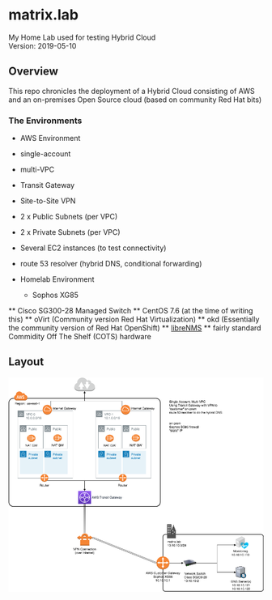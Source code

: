 # matrix.lab
My Home Lab used for testing Hybrid Cloud  
Version: 2019-05-10

## Overview
This repo chronicles the deployment of a Hybrid Cloud consisting of AWS and an on-premises Open Source cloud (based on community Red Hat bits)  
### The Environments
* AWS Environment 
 * single-account 
 * multi-VPC 
 * Transit Gateway
 * Site-to-Site VPN
 * 2 x Public Subnets (per VPC)
 * 2 x Private Subnets (per VPC)
 * Several EC2 instances (to test connectivity)
 * route 53 resolver (hybrid DNS, conditional forwarding)


* Homelab Environment
  * Sophos XG85

 ** Cisco SG300-28 Managed Switch
 ** CentOS 7.6 (at the time of writing this)
 ** oVirt (Community version Red Hat Virtualization)
 ** okd (Essentially the community version of Red Hat OpenShift)
 ** [libreNMS](https://www.librenms.org/) 
 ** fairly standard Commidity Off The Shelf (COTS) hardware

## Layout
![Hybrid-Single_Account.png](Images/Hybrid-Single_Account.png)

